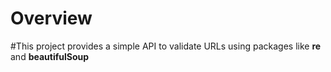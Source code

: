 # Overview

#This project provides a simple API to validate URLs using packages like **re** and **beautifulSoup** 
